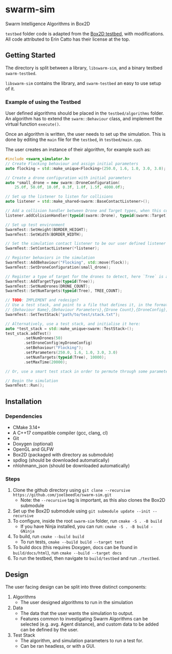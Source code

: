 # swarm-sim

Swarm Intelligence Algorithms in Box2D

`testbed` folder code is adapted from the [Box2D testbed](https://github.com/erincatto/box2d), with modifications. All code attributed to Erin Catto has their license at the top.

## Getting Started

The directory is split between a library, `libswarm-sim`, and a binary testbed `swarm-testbed`.

`libswarm-sim` contains the library, and `swarm-testbed` an easy to use setup of it.

### Example of using the Testbed

User defined algorithms should be placed in the `testbed/algorithms` folder. An algorithm has to extend the `swarm::Behaviour` class, and implement the virtual function `execute()`.

Once an algorithm is written, the user needs to set up the simulation. This is done by editing the `main` file for the `testbed`, in `testbed/main.cpp`.

The user creates an instance of their algorithm, for example such as:

```cpp
#include <swarm_simulator.h>
// Create Flocking behaviour and assign initial parameters
auto flocking = std::make_unique<Flocking>(250.0, 1.6, 1.0, 3.0, 3.0);

// Create a drone configuration with initial parameters
auto *small_drone = new swarm::DroneConfiguration(
    25.0f, 50.0f, 10.0f, 0.3f, 1.0f, 1.5f, 4000.0f);

// Set up the listener to listen for collisions
auto listener = std::make_shared<swarm::BaseContactListener>();

// Add a collision handler between Drone and Target types, when this collision is detected, userHandlingFunction is called to handle the collision.
listener.addColisionHandler(typeid(swarm::Drone), typeid(swarm::Target), userHandlingFunction)

// Set up test environment
SwarmTest::SetHeight(BORDER_HEIGHT);
SwarmTest::SetWidth(BORDER_WIDTH);

// Set the simulation contact listener to be our user defined listener
SwarmTest::SetContactListener(*listener);

// Register behaviors in the simulation
SwarmTest::AddBehaviour("Flocking", std::move(flock));
SwarmTest::SetDroneConfiguration(small_drone);

// Register a type of target for the drones to detect, here `Tree` is a user defined class.
SwarmTest::AddTargetType(typeid(Tree));
SwarmTest::SetNumDrones(DRONE_COUNT);
SwarmTest::SetNumTargets(typeid(Tree), TREE_COUNT);

// TODO: IMPLEMENT and redesign?
// Use a test stack, and point to a file that defines it, in the format:
// {Behaviour Name},{Behaviour Parameters},{Drone Count},{DroneConfig},{Target Type},{Target Count},{Max time}
SwarmTest::SetTestStack("path/to/test/stack.txt");

// Alternatively, use a test stack, and initialise it here:
auto *test_stack = std::make_unique<swarm::TestStack>();
test_stack.addTest()
        .setNumDrones(50)
        .setDroneConfig(myDroneConfig)
        .setBehaviour("Flocking");
        .setParameters(250.0, 1.6, 1.0, 3.0, 3.0)
        .setNumTargets(typeid(Tree), 10000);
        .setMaxTime(20000);

// Or, use a smart test stack in order to permute through some parameters

// Begin the simulation
SwarmTest::Run();
```

## Installation

### Dependencies

- CMake 3.14+
- A C++17 compatible compiler (gcc, clang, cl)
- Git
- Doxygen (optional)
- OpenGL and GLFW
- Box2D (packaged with directory as submodule)
- spdlog (should be downloaded automatically)
- nhlohmann_json (should be downloaded automatically)
  
### Steps

1. Clone the github directory using `git clone --recursive https://github.com/joelbeedle/swarm-sim.git`
   - Note: the `--recursive` tag is important, as this also clones the Box2D submodule
2. Set up the Box2D submodule using `git submodule update --init --recursive`
3. To configure, inside the root `swarm-sim` folder, run `cmake -S . -B build`
   - If you have Ninja installed, you can run: `cmake -S . -B build -GNinja`
4. To build, run `cmake --build build`
   - To run tests, `cmake --build build --target test`
5. To build docs (this requires Doxygen, docs can be found in `build/docs/html`), run `cmake --build --target docs`
6. To run the testbed, then navigate to `build/testbed` and run `./testbed`.

## Design

The user facing design can be split into three distinct components:

1. Algorithms
   - The user designed algorithms to run in the simulation
2. Data
   - The data that the user wants the simulation to output.
   - Features common to investigating Swarm Algorithms can be selected (e.g. avg. Agent distance), and custom data to be added can be defined by the user.
3. Test Stack
   - The algorithm, and simulation parameters to run a test for.
   - Can be ran headless, or with a GUI.
